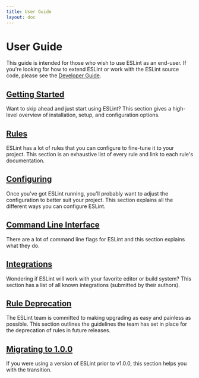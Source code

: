 ```yaml
---
title: User Guide
layout: doc
---
```

<!-- Note: No pull requests accepted for this file. See README.md in the root directory for details. -->

# User Guide

This guide is intended for those who wish to use ESLint as an end-user. If you're looking for how to extend ESLint or work with the ESLint source code, please see the [Developer Guide](../developer-guide).

## [Getting Started](getting-started)

Want to skip ahead and just start using ESLint? This section gives a high-level overview of installation, setup, and configuration options.

## [Rules](../rules)

ESLint has a lot of rules that you can configure to fine-tune it to your project. This section is an exhaustive list of every rule and link to each rule's documentation.

## [Configuring](configuring)

Once you've got ESLint running, you'll probably want to adjust the configuration to better suit your project. This section explains all the different ways you can configure ESLint.

## [Command Line Interface](command-line-interface)

There are a lot of command line flags for ESLint and this section explains what they do.

## [Integrations](integrations)

Wondering if ESLint will work with your favorite editor or build system? This section has a list of all known integrations (submitted by their authors).

## [Rule Deprecation](rule-deprecation)

The ESLint team is committed to making upgrading as easy and painless as possible. This section outlines the guidelines the team has set in place for the deprecation of rules in future releases.

## [Migrating to 1.0.0](migrating-to-1.0.0)

If you were using a version of ESLint prior to v1.0.0, this section helps you with the transition.
